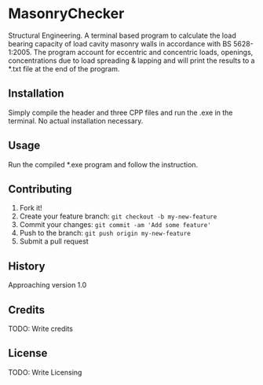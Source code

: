 
# MasonryChecker
Structural Engineering.
A terminal based program to calculate the load bearing capacity of load cavity masonry walls in accordance with BS 5628-1:2005.
The program account for eccentric and concentric loads, openings, concentrations due to load spreading & lapping and will print the results to a \*.txt file at the end of the program.
## Installation
Simply compile the header and three CPP files and run the .exe in the terminal. No actual installation necessary.
## Usage
Run the compiled \*.exe program and follow the instruction.
## Contributing
1. Fork it!
2. Create your feature branch: `git checkout -b my-new-feature`
3. Commit your changes: `git commit -am 'Add some feature'`
4. Push to the branch: `git push origin my-new-feature`
5. Submit a pull request
## History
Approaching version 1.0
## Credits
TODO: Write credits
## License
TODO: Write Licensing
